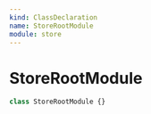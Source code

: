 ```yaml
---
kind: ClassDeclaration
name: StoreRootModule
module: store
---
```


# StoreRootModule

```ts
class StoreRootModule {}
```
